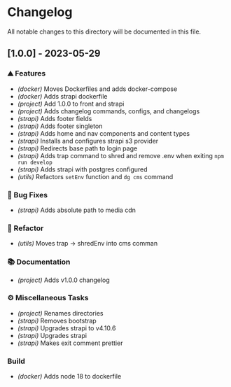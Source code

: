 # Changelog

All notable changes to this directory will be documented in this file.

## [1.0.0] - 2023-05-29

### ⛰️  Features

- *(docker)* Moves Dockerfiles and adds docker-compose
- *(docker)* Adds strapi dockerfile
- *(project)* Add 1.0.0 to front and strapi
- *(project)* Adds changelog commands, configs, and changelogs
- *(strapi)* Adds footer fields
- *(strapi)* Adds footer singleton
- *(strapi)* Adds home and nav components and content types
- *(strapi)* Installs and configures strapi s3 provider
- *(strapi)* Redirects base path to login page
- *(strapi)* Adds trap command to shred and remove .env when exiting `npm run develop`
- *(strapi)* Adds strapi with postgres configured
- *(utils)* Refactors `setEnv` function and `dg cms` command

### 🐛 Bug Fixes

- *(strapi)* Adds absolute path to media cdn

### 🚜 Refactor

- *(utils)* Moves trap -> shredEnv into cms comman

### 📚 Documentation

- *(project)* Adds v1.0.0 changelog

### ⚙️ Miscellaneous Tasks

- *(project)* Renames directories
- *(strapi)* Removes bootstrap
- *(strapi)* Upgrades strapi to v4.10.6
- *(strapi)* Upgrades strapi
- *(strapi)* Makes exit comment prettier

### Build

- *(docker)* Adds node 18 to dockerfile

<!-- generated by git-cliff -->
